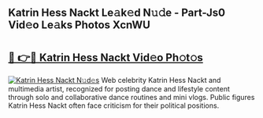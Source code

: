 ## Katrin Hess Nackt Le𝚊k𝚎d N𝚞𝚍e - Part-Js0 Vid𝚎o Le𝚊ks Photos XcnWU

# <h2><a href="http://fb291l.evod.top/?m=Katrin+Hess+Nackt">🔗 👉🔴 Katrin Hess Nackt Vid𝚎o Ph𝚘t𝚘s</a></h2>

[![Katrin Hess Nackt N𝚞d𝚎s](https://i.imgur.com/8V9OHl7.gif)](http://fb291l.evod.top/?m=Katrin+Hess+Nackt)
Web celebrity Katrin Hess Nackt and multimedia artist, recognized for posting dance and lifestyle content through solo and collaborative dance routines and mini vlogs. Public figures Katrin Hess Nackt often face criticism for their political positions. 

